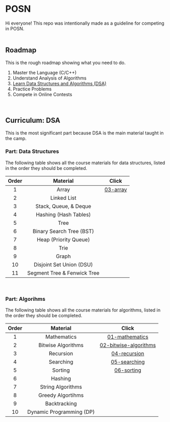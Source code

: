 # POSN

Hi everyone! This repo was intentionally made as a guideline for competing in POSN.
<br><br>

## Roadmap

This is the rough roadmap showing what you need to do.

1. Master the Language (C/C++)
2. Understand Analysis of Algorithms
3. [Learn Data Structures and Algorithms (DSA)](#curriculum-dsa)
4. Practice Problems
5. Compete in Online Contests
<br>

## Curriculum: DSA

This is the most significant part because DSA is the main material taught in the camp.

### Part: Data Structures

The following table shows all the course materials for data structures, listed in the order they should be completed.

| Order | Material | Click |
|:---:|:---:|:---:|
| 1 | Array | [03-array](materials/03-array/) |
| 2 | Linked List | |
| 3 | Stack, Queue, & Deque | |
| 4 | Hashing (Hash Tables) | |
| 5 | Tree | |
| 6 | Binary Search Tree (BST) | |
| 7 | Heap (Priority Queue) | |
| 8 | Trie | |
| 9 | Graph | |
| 10 | Disjoint Set Union (DSU) | |
| 11 | Segment Tree & Fenwick Tree | |
<br>

### Part: Algorihms

The following table shows all the course materials for algorithms, listed in the order they should be completed.

| Order | Material | Click |
|:---:|:---:|:---:|
| 1 | Mathematics | [01-mathematics](materials/01-mathematics/) |
| 2 | Bitwise Algorithms | [02-bitwise-algorithms](materials/02-bitwise-algorithms/) |
| 3 | Recursion | [04-recursion](materials/04-recursion/) |
| 4 | Searching | [05-searching](materials/05-searching/) |
| 5 | Sorting | [06-sorting](materials/06-sorting/) |
| 6 | Hashing | |
| 7 | String Algorithms | |
| 8 | Greedy Algortihms | |
| 9 | Backtracking | |
| 10 | Dynamic Programming (DP) | |